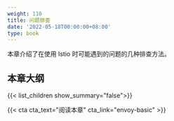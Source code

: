 ```yaml
---
weight: 110
title: 问题排查
date: '2022-05-18T00:00:00+08:00'
type: book
---
```


本章介绍了在使用 Istio 时可能遇到的问题的几种排查方法。

## 本章大纲

{{< list_children show_summary="false">}}

{{< cta cta_text="阅读本章" cta_link="envoy-basic" >}}

